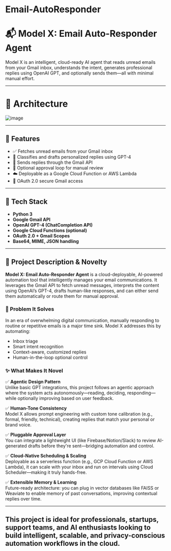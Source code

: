 # Email-AutoResponder
# 📬 Model X: Email Auto-Responder Agent

Model X is an intelligent, cloud-ready AI agent that reads unread emails from your Gmail inbox, understands the intent, generates professional replies using OpenAI GPT, and optionally sends them—all with minimal manual effort.

---
# 🧱 Architecture

![image](https://github.com/user-attachments/assets/2adaf7ae-fe15-418a-9c59-c976c1ffc504)


---

## 🚀 Features

- ✅ Fetches unread emails from your Gmail inbox
- 🧠 Classifies and drafts personalized replies using GPT-4
- 📨 Sends replies through the Gmail API
- 👤 Optional approval loop for manual review
- ☁️ Deployable as a Google Cloud Function or AWS Lambda
- 🔐 OAuth 2.0 secure Gmail access

---

## 🧰 Tech Stack

- **Python 3**
- **Google Gmail API**
- **OpenAI GPT-4 (ChatCompletion API)**
- **Google Cloud Functions (optional)**
- **OAuth 2.0 + Gmail Scopes**
- **Base64, MIME, JSON handling**

---
## 📖 Project Description & Novelty

**Model X: Email Auto-Responder Agent** is a cloud-deployable, AI-powered automation tool that intelligently manages your email communications. It leverages the Gmail API to fetch unread messages, interprets the content using OpenAI’s GPT-4, drafts human-like responses, and can either send them automatically or route them for manual approval. 

### 🎯 Problem It Solves
In an era of overwhelming digital communication, manually responding to routine or repetitive emails is a major time sink. Model X addresses this by automating:
- Inbox triage
- Smart intent recognition
- Context-aware, customized replies
- Human-in-the-loop optional control

### ✨ What Makes It Novel

✅ **Agentic Design Pattern**  
Unlike basic GPT integrations, this project follows an agentic approach where the system acts autonomously—reading, deciding, responding—while optionally improving based on user feedback.

✅ **Human-Tone Consistency**  
Model X allows prompt engineering with custom tone calibration (e.g., formal, friendly, technical), creating replies that match your personal or brand voice.

✅ **Pluggable Approval Layer**  
You can integrate a lightweight UI (like Firebase/Notion/Slack) to review AI-generated drafts before they're sent—bridging automation and control.

✅ **Cloud-Native Scheduling & Scaling**  
Deployable as a serverless function (e.g., GCP Cloud Function or AWS Lambda), it can scale with your inbox and run on intervals using Cloud Scheduler—making it truly hands-free.

✅ **Extensible Memory & Learning**  
Future-ready architecture: you can plug in vector databases like FAISS or Weaviate to enable memory of past conversations, improving contextual replies over time.

---

This project is ideal for professionals, startups, support teams, and AI enthusiasts looking to build intelligent, scalable, and privacy-conscious automation workflows in the cloud.
---

